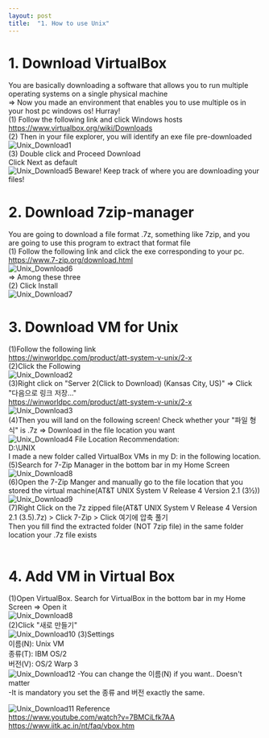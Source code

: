 ```yaml
---
layout: post
title:  "1. How to use Unix"
---
```

# 1. Download VirtualBox
You are basically downloading a software that allows you to run multiple operating systems on a single physical machine <br/>
=> Now you made an environment that enables you to use multiple os in your host pc windows os! Hurray! <br/>
(1) Follow the following link and click Windows hosts <br/>
https://www.virtualbox.org/wiki/Downloads <br/>
(2) Then in your file explorer, you will identify an exe file pre-downloaded <br/>
![Unix_Download1](https://github.com/growingpenguin/growingpenguin.github.io/assets/110277903/39946e0c-c7c3-43f0-8182-483dfbe6e189) <br/>
(3) Double click and Proceed Download <br/>
Click Next as default <br/>
![Unix_Download5](https://github.com/growingpenguin/growingpenguin.github.io/assets/110277903/cc602d4f-64a7-4d74-ab08-048263759ba4)
Beware! Keep track of where you are downloading your files! <br/>

# 2. Download 7zip-manager
You are going to download a file format .7z, something like 7zip, and you are going to use this program to extract that format file <br/>
(1) Follow the following link and click the exe corresponding to your pc. <br/>
https://www.7-zip.org/download.html <br/>
![Unix_Download6](https://github.com/growingpenguin/growingpenguin.github.io/assets/110277903/da9ec083-4386-4420-88ca-3fdd86f5d2bb) <br/>
=> Among these three <br/>
(2) Click Install <br/>
![Unix_Download7](https://github.com/growingpenguin/growingpenguin.github.io/assets/110277903/cf6e95b2-993d-463e-a526-e1f568d27491) <br/>

# 3. Download VM for Unix 
(1)Follow the following link <br/>
https://winworldpc.com/product/att-system-v-unix/2-x <br/>
(2)Click the Following  <br/>
![Unix_Download2](https://github.com/growingpenguin/growingpenguin.github.io/assets/110277903/7488d551-c945-4f7e-ac54-4a0a5159cc9e) <br/>
(3)Right click on  "Server 2(Click to Download) (Kansas City, US)" => Click "다음으로 링크 저장..." <br/> 
https://winworldpc.com/product/att-system-v-unix/2-x <br/>
![Unix_Download3](https://github.com/growingpenguin/growingpenguin.github.io/assets/110277903/f0938230-050a-4d23-aa3b-cdf9df4ea453) <br/>
(4)Then you will land on the following screen! Check whether your "파일 형식" is .7z  => Download in the file location you want <br/>
![Unix_Download4](https://github.com/growingpenguin/growingpenguin.github.io/assets/110277903/c54d2392-d22e-480c-a973-0b4c6f104e7f)
File Location Recommendation: <br/>
D:\UNIX <br/>
I made a new folder called VirtualBox VMs in my D: in the following location. <br/>
(5)Search for 7-Zip Manager in the bottom bar in my Home Screen  <br/>
![Unix_Download8](https://github.com/growingpenguin/growingpenguin.github.io/assets/110277903/38514c18-64d7-4324-a5e7-e3cd085d61d4) <br/>
(6)Open the 7-Zip Manger and manually go to the file location that you stored the virtual machine(AT&T UNIX System V Release 4 Version 2.1 (3½)) <br/>
![Unix_Download9](https://github.com/growingpenguin/growingpenguin.github.io/assets/110277903/7108b70c-e957-461a-834b-179a72a726be) <br/>
(7)Right Click on the 7z zipped file(AT&T UNIX System V Release 4 Version 2.1 (3.5).7z) > Click 7-Zip > Click 여기에 압축 풀기 <br/>
Then you fill find the extracted folder (NOT 7zip file) in the same folder location your .7z file exists <br/>
<br/>
# 4. Add VM in Virtual Box
(1)Open VirtualBox. Search for VirtualBox in the bottom bar in my Home Screen => Open it <br/>
![Unix_Download8](https://github.com/growingpenguin/growingpenguin.github.io/assets/110277903/38514c18-64d7-4324-a5e7-e3cd085d61d4) <br/>
(2)Click "새로 만들기" <br/>
![Unix_Download10](https://github.com/growingpenguin/growingpenguin.github.io/assets/110277903/9fe01517-e102-4c28-9943-4c070751c45f)
(3)Settings <br/>
이름(N): Unix VM <br/>
종류(T): IBM OS/2 <br/>
버전(V): OS/2 Warp 3<br/>
![Unix_Download12](https://github.com/growingpenguin/growingpenguin.github.io/assets/110277903/11dec7e3-16e2-42fd-b33a-dd74bbc5167c)
-You can change the 이름(N) if you want.. Doesn't matter <br/>
-It is mandatory you set the 종류 and 버전 exactly the same. <br/>

![Unix_Download11](https://github.com/growingpenguin/growingpenguin.github.io/assets/110277903/c4943ee4-9d85-4e09-979b-94453c3be68a)
Reference <br/>
https://www.youtube.com/watch?v=7BMCiLfk7AA <br/>
https://www.iitk.ac.in/nt/faq/vbox.htm <br/>


